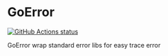 # GoError

<p align="left">
  <a href="https://github.com/devit-tel/goerror"><img alt="GitHub Actions status" src="https://github.com/devit-tel/goerror/workflows/go-unit-test/badge.svg"></a>
</p>

GoError wrap standard error libs for easy trace error